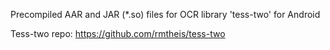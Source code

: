 Precompiled AAR and JAR (*.so) files for OCR library 'tess-two' for Android

Tess-two repo: https://github.com/rmtheis/tess-two

